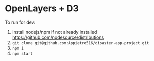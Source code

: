 # OpenLayers + D3

To run for dev:
1. install nodejs/npm if not already installed https://github.com/nodesource/distributions
2. `git clone git@github.com:Appietro516/disaster-app-project.git`
3. `npm i`
4. `npm start`
